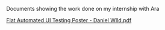 Documents showing the work done on my internship with Ara

[Flat Automated UI Testing Poster - Daniel WIld.pdf](https://github.com/user-attachments/files/20276788/Flat.Automated.UI.Testing.Poster.-.Daniel.WIld.pdf)
